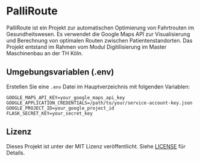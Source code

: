 # PalliRoute

PalliRoute ist ein Projekt zur automatischen Optimierung von Fahrtrouten im Gesundheitswesen. Es verwendet die Google Maps API zur Visualisierung und Berechnung von optimalen Routen zwischen Patientenstandorten. Das Projekt entstand im Rahmen vom Modul Digitilisierung im Master Maschinenbau an der TH Köln.

## Umgebungsvariablen (.env)

Erstellen Sie eine `.env` Datei im Hauptverzeichnis mit folgenden Variablen:
```env
GOOGLE_MAPS_API_KEY=your_google_maps_api_key
GOOGLE_APPLICATION_CREDENTIALS=/path/to/your/service-account-key.json
GOOGLE_PROJECT_ID=your_google_project_id
FLASK_SECRET_KEY=your_secret_key
```

## Lizenz

Dieses Projekt ist unter der MIT Lizenz veröffentlicht. Siehe [LICENSE](LICENSE) für Details.